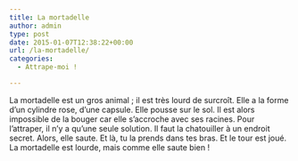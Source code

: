 ```yaml
---
title: La mortadelle
author: admin
type: post
date: 2015-01-07T12:38:22+00:00
url: /la-mortadelle/
categories:
  - Attrape-moi !

---
```

La mortadelle est un gros animal ; il est très lourd de surcroît. Elle a la forme d&rsquo;un cylindre rose, d&rsquo;une capsule. Elle pousse sur le sol. Il est alors impossible de la bouger car elle s&rsquo;accroche avec ses racines. Pour l&rsquo;attraper, il n&rsquo;y a qu&rsquo;une seule solution. Il faut la chatouiller à un endroit secret. Alors, elle saute. Et là, tu la prends dans tes bras. Et le tour est joué. La mortadelle est lourde, mais comme elle saute bien !